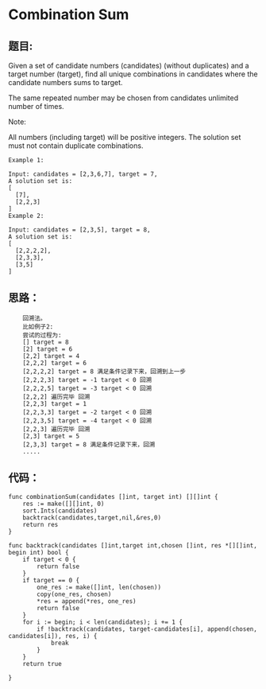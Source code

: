 # Combination Sum

## 题目:

Given a set of candidate numbers (candidates) (without duplicates) and a target number (target), find all unique combinations in candidates where the candidate numbers sums to target.

The same repeated number may be chosen from candidates unlimited number of times.

Note:

All numbers (including target) will be positive integers.
The solution set must not contain duplicate combinations.

```
Example 1:

Input: candidates = [2,3,6,7], target = 7,
A solution set is:
[
  [7],
  [2,2,3]
]
Example 2:

Input: candidates = [2,3,5], target = 8,
A solution set is:
[
  [2,2,2,2],
  [2,3,3],
  [3,5]
]
```

## 思路：
```
    回溯法。
    比如例子2:
	尝试的过程为:
	[] target = 8
	[2] target = 6
	[2,2] target = 4
	[2,2,2] target = 6
	[2,2,2,2] target = 8 满足条件记录下来，回溯到上一步
	[2,2,2,3] target = -1 target < 0 回溯
	[2,2,2,5] target = -3 target < 0 回溯
	[2,2,2] 遍历完毕 回溯
	[2,2,3] target = 1 
	[2,2,3,3] target = -2 target < 0 回溯
	[2,2,3,5] target = -4 target < 0 回溯
	[2,2,3] 遍历完毕 回溯
	[2,3] target = 5
	[2,3,3] target = 8 满足条件记录下来，回溯
	.....
```
## 代码：

```golang
func combinationSum(candidates []int, target int) [][]int {
    res := make([][]int, 0)
    sort.Ints(candidates)
    backtrack(candidates,target,nil,&res,0)
    return res
}

func backtrack(candidates []int,target int,chosen []int, res *[][]int, begin int) bool {
    if target < 0 {
        return false
    }
    if target == 0 {
        one_res := make([]int, len(chosen))
        copy(one_res, chosen)
        *res = append(*res, one_res)
        return false
    }
    for i := begin; i < len(candidates); i += 1 {
        if !backtrack(candidates, target-candidates[i], append(chosen, candidates[i]), res, i) {
            break
        }
    }
    return true
    
}

```
